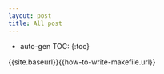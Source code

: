 ```yaml
---
layout: post
title: All post
---
```


* auto-gen TOC:
{:toc}



{{site.baseurl}}{{how-to-write-makefile.url}}

